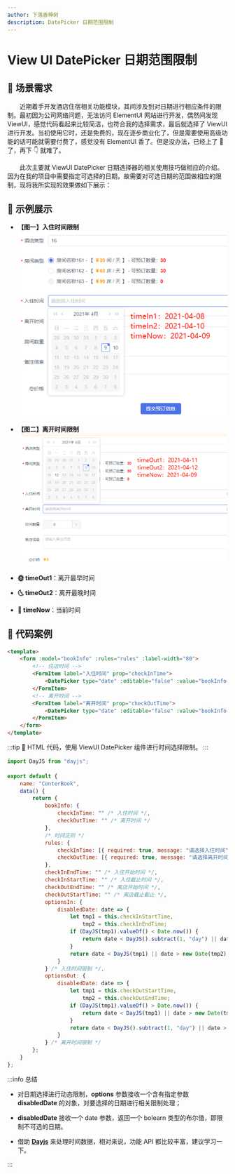 ```yaml
---
author: 下落香樟树
description: DatePicker 日期范围限制
---
```


# View UI DatePicker 日期范围限制

## 🍉 场景需求

&emsp;&emsp;近期着手开发酒店住宿相关功能模块，其间涉及到对日期进行相应条件的限制。最初因为公司网络问题，无法访问 ElementUI 网站进行开发，偶然间发现 ViewUI，感觉代码看起来比较简洁，也符合我的选择需求，最后就选择了 ViewUI 进行开发。当初使用它时，还是免费的，现在逐步商业化了，但是需要使用高级功能的话可能就需要付费了，感觉没有 ElementUI 香了。但是没办法，已经上了 🚗 了，再下 👇 就难了。

&emsp;&emsp;此次主要就 ViewUI DatePicker 日期选择器的相关使用技巧做相应的介绍。因为在我的项目中需要指定可选择的日期，故需要对可选日期的范围做相应的限制，现将我所实现的效果做如下展示：

## 🍭 示例展示

-   **【图一】入住时间限制**
    ![入住时间段限制](./img/23-1.png)

-   **【图二】离开时间限制**
    ![离开时间段限制](./img/23-2.png)

-   **🌞 timeOut1**：离开最早时间
-   **🌜 timeOut2**：离开最晚时间
-   **🌝 timeNow**：当前时间

## 🌱 代码案例

```html title="代码案例"
<template>
	<form :model="bookInfo" :rules="rules" :label-width="80">
		<!-- 住店时间 -->
		<FormItem label="入住时间" prop="checkInTime">
			<DatePicker type="date" :editable="false" :value="bookInfo.checkInTime" :options="optionsIn"></DatePicker>
		</FormItem>
		<!-- 离开时间 -->
		<FormItem label="离开时间" prop="checkOutTime">
			<DatePicker type="date" :editable="false" :value="bookInfo.checkOutTime" :options="optionsOut"></DatePicker>
		</FormItem>
	</form>
</template>
```

:::tip 🍅
HTML 代码，使用 ViewUI DatePicker 组件进行时间选择限制。
:::

```javascript title="代码案例"
import DayJS from "dayjs";

export default {
	name: "CenterBook",
	data() {
		return {
			bookInfo: {
				checkInTime: "" /* 入住时间 */,
				checkOutTime: "" /* 离开时间 */
			},
			/* 时间正则 */
			rules: {
				checkInTime: [{ required: true, message: "请选择入住时间", trigger: "change" }],
				checkOutTime: [{ required: true, message: "请选择离开时间", trigger: "change" }]
			},
			checkInEndTime: "" /* 入住开始时间 */,
			checkInStartTime: "" /* 入住截止时间 */,
			checkOutEndTime: "" /* 离店开始时间 */,
			checkOutStartTime: "" /* 离店截止截止 */,
			optionsIn: {
				disabledDate: date => {
					let tmp1 = this.checkInStartTime,
						tmp2 = this.checkInEndTime;
					if (DayJS(tmp1).valueOf() < Date.now()) {
						return date < DayJS().subtract(1, "day") || date > new Date(tmp2);
					}
					return date < DayJS(tmp1) || date > new Date(tmp2);
				}
			} /* 入住时间限制 */,
			optionsOut: {
				disabledDate: date => {
					let tmp1 = this.checkOutStartTime,
						tmp2 = this.checkOutEndTime;
					if (DayJS(tmp1).valueOf() > Date.now()) {
						return date < DayJS(tmp1) || date > new Date(tmp2);
					}
					return date < DayJS().subtract(1, "day") || date > new Date(tmp2);
				}
			} /* 离开时间限制 */
		};
	}
};
```

:::info 总结

-   对日期选择进行动态限制，**options** 参数接收一个含有指定参数 **disabledDate** 的对象，对要选择的日期进行相关限制处理；

-   **disabledDate** 接收一个 date 参数，返回一个 bolearn 类型的布尔值，即限制不可选的日期。

-   借助 [**Dayjs**](https://dayjs.fenxianglu.cn/category/) 来处理时间数据，相对来说，功能 API 都比较丰富，建议学习一下。

:::
